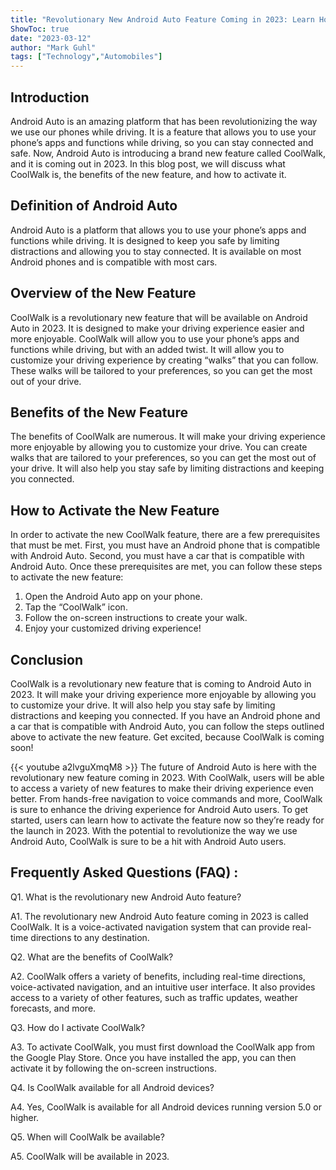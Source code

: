 ```yaml
---
title: "Revolutionary New Android Auto Feature Coming in 2023: Learn How to Activate CoolWalk Now!"
ShowToc: true 
date: "2023-03-12"
author: "Mark Guhl" 
tags: ["Technology","Automobiles"]
---
```

## Introduction
Android Auto is an amazing platform that has been revolutionizing the way we use our phones while driving. It is a feature that allows you to use your phone’s apps and functions while driving, so you can stay connected and safe. Now, Android Auto is introducing a brand new feature called CoolWalk, and it is coming out in 2023. In this blog post, we will discuss what CoolWalk is, the benefits of the new feature, and how to activate it. 

## Definition of Android Auto
Android Auto is a platform that allows you to use your phone’s apps and functions while driving. It is designed to keep you safe by limiting distractions and allowing you to stay connected. It is available on most Android phones and is compatible with most cars.

## Overview of the New Feature
CoolWalk is a revolutionary new feature that will be available on Android Auto in 2023. It is designed to make your driving experience easier and more enjoyable. CoolWalk will allow you to use your phone’s apps and functions while driving, but with an added twist. It will allow you to customize your driving experience by creating “walks” that you can follow. These walks will be tailored to your preferences, so you can get the most out of your drive.

## Benefits of the New Feature
The benefits of CoolWalk are numerous. It will make your driving experience more enjoyable by allowing you to customize your drive. You can create walks that are tailored to your preferences, so you can get the most out of your drive. It will also help you stay safe by limiting distractions and keeping you connected.

## How to Activate the New Feature
In order to activate the new CoolWalk feature, there are a few prerequisites that must be met. First, you must have an Android phone that is compatible with Android Auto. Second, you must have a car that is compatible with Android Auto. Once these prerequisites are met, you can follow these steps to activate the new feature:

1. Open the Android Auto app on your phone.
2. Tap the “CoolWalk” icon.
3. Follow the on-screen instructions to create your walk.
4. Enjoy your customized driving experience!

## Conclusion
CoolWalk is a revolutionary new feature that is coming to Android Auto in 2023. It will make your driving experience more enjoyable by allowing you to customize your drive. It will also help you stay safe by limiting distractions and keeping you connected. If you have an Android phone and a car that is compatible with Android Auto, you can follow the steps outlined above to activate the new feature. Get excited, because CoolWalk is coming soon!

{{< youtube a2lvguXmqM8 >}} 
The future of Android Auto is here with the revolutionary new feature coming in 2023. With CoolWalk, users will be able to access a variety of new features to make their driving experience even better. From hands-free navigation to voice commands and more, CoolWalk is sure to enhance the driving experience for Android Auto users. To get started, users can learn how to activate the feature now so they’re ready for the launch in 2023. With the potential to revolutionize the way we use Android Auto, CoolWalk is sure to be a hit with Android Auto users.

## Frequently Asked Questions (FAQ) :
Q1. What is the revolutionary new Android Auto feature?

A1. The revolutionary new Android Auto feature coming in 2023 is called CoolWalk. It is a voice-activated navigation system that can provide real-time directions to any destination.

Q2. What are the benefits of CoolWalk?

A2. CoolWalk offers a variety of benefits, including real-time directions, voice-activated navigation, and an intuitive user interface. It also provides access to a variety of other features, such as traffic updates, weather forecasts, and more.

Q3. How do I activate CoolWalk?

A3. To activate CoolWalk, you must first download the CoolWalk app from the Google Play Store. Once you have installed the app, you can then activate it by following the on-screen instructions.

Q4. Is CoolWalk available for all Android devices?

A4. Yes, CoolWalk is available for all Android devices running version 5.0 or higher.

Q5. When will CoolWalk be available?

A5. CoolWalk will be available in 2023.


